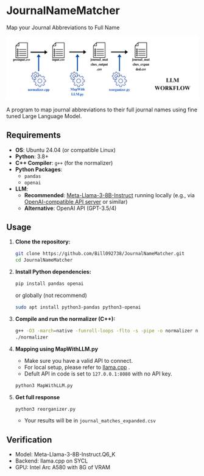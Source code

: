 # JournalNameMatcher
Map your Journal Abbreviations to Full Name

![workflow](workflow.png)

A program to map journal abbreviations to their full journal names using fine tuned Large Language Model.

## Requirements

- **OS**: Ubuntu 24.04 (or compatible Linux)
- **Python**: 3.8+
- **C++ Compiler**: `g++` (for the normalizer)
- **Python Packages**:
  - `pandas`
  - `openai`
- **LLM**:  
  - **Recommended**: [Meta-Llama-3-8B-Instruct](https://huggingface.co/QuantFactory/Meta-Llama-3-8B-Instruct-GGUF) running locally (e.g., via [OpenAI-compatible API server](https://github.com/jmorganca/ollama) or similar)
  - **Alternative**: OpenAI API (GPT-3.5/4)


## Usage

1. **Clone the repository:**
   ```sh
   git clone https://github.com/Bill092738/JournalNameMatcher.git
   cd JournalNameMatcher
   ```

2. **Install Python dependencies:**
    ```sh
    pip install pandas openai
    ```
    or globally (not recommend)
    ```sh
    sudo apt install python3-pandas python3-openai
    ```
3. **Compile and run the normalizer (C++):**
    ```sh
    g++ -O3 -march=native -funroll-loops -flto -s -pipe -o normalizer normalizer.cpp
    ./normalizer
    ```
4. **Mapping using MapWithLLM.py**
    - Make sure you have a valid API to connect.
    - For local setup, please refer to [llama.cpp](https://github.com/ggml-org/llama.cpp) .
    - Defult API in code is set to `127.0.0.1:8080` with no API key.
    ```sh
    python3 MapWithLLM.py
    ```
5. **Get full response**
    ```sh
    python3 reorganizer.py
    ```
    - Your results will be in `journal_matches_expanded.csv`

## Verification
- Model: Meta-Llama-3-8B-Instruct.Q6_K
- Backend: llama.cpp on SYCL
- GPU: Intel Arc A580 with 8G of VRAM